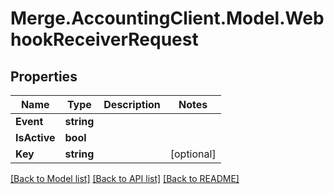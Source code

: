 # Merge.AccountingClient.Model.WebhookReceiverRequest

## Properties

Name | Type | Description | Notes
------------ | ------------- | ------------- | -------------
**Event** | **string** |  | 
**IsActive** | **bool** |  | 
**Key** | **string** |  | [optional] 

[[Back to Model list]](../README.md#documentation-for-models) [[Back to API list]](../README.md#documentation-for-api-endpoints) [[Back to README]](../README.md)

